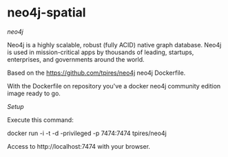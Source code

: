 neo4j-spatial
=============

*neo4j* 

Neo4j is a highly scalable, robust (fully ACID) native graph database. Neo4j is used in mission-critical apps by thousands of leading, startups, enterprises, and governments around the world.

Based on the https://github.com/tpires/neo4j neo4j Dockerfile. 

With the Dockerfile on repository you've a docker neo4j community edition image ready to go.

*Setup*

Execute this command:

docker run -i -t -d -privileged -p 7474:7474 tpires/neo4j

Access to http://localhost:7474 with your browser.
